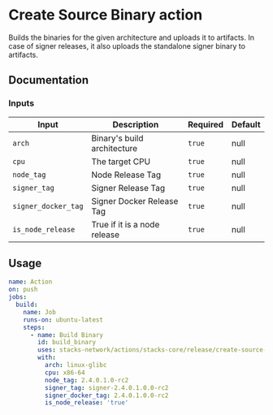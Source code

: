 # Create Source Binary action

Builds the binaries for the given architecture and uploads it to artifacts. In case of signer releases, it also uploads the standalone signer binary to artifacts.

## Documentation

### Inputs

| Input               | Description                  | Required | Default |
| ------------------- | ---------------------------- | -------- | ------- |
| `arch`              | Binary's build architecture  | `true`   | null    |
| `cpu`               | The target CPU               | `true`   | null    |
| `node_tag`          | Node Release Tag             | `true`   | null    |
| `signer_tag`        | Signer Release Tag           | `true`   | null    |
| `signer_docker_tag` | Signer Docker Release Tag    | `true`   | null    |
| `is_node_release`   | True if it is a node release | `true`   | null    |

## Usage

```yaml
name: Action
on: push
jobs:
  build:
    name: Job
    runs-on: ubuntu-latest
    steps:
      - name: Build Binary
        id: build_binary
        uses: stacks-network/actions/stacks-core/release/create-source-binary@main
        with:
          arch: linux-glibc
          cpu: x86-64
          node_tag: 2.4.0.1.0-rc2
          signer_tag: signer-2.4.0.1.0.0-rc2
          signer_docker_tag: 2.4.0.1.0.0-rc2
          is_node_release: 'true'
```
